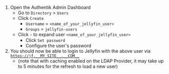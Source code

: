 1) Open the Authentik Admin Dashboard
    * Go to `Directory` > `Users`
    * Click `Create`
      * `Username` = `<name_of_your_jellyfin_user>`
      * `Groups` = `jellyfin-users`
    * Click `˅` to expand user `<name_of_your_jellyfin_user>`
      * Click `Set password`
      * Configure the user's password
1) You should now be able to login to Jellyfin with the above user via [`https://jf.__MY_SITE__.__COM__`](https://jf.__MY_SITE__.__COM__)
    * (note that with caching enabled on the LDAP Provider, it may take up to 5 minutes for the refresh to load a new user)

